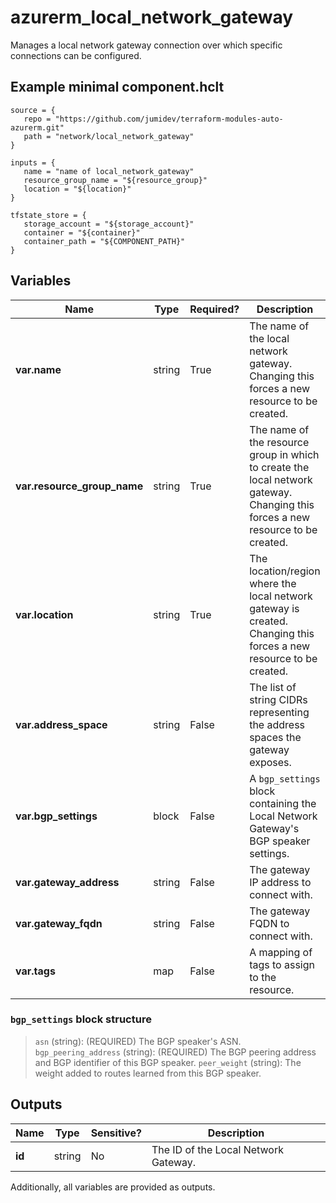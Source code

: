 # azurerm_local_network_gateway

Manages a local network gateway connection over which specific connections can be configured.

## Example minimal component.hclt

```hcl
source = {
   repo = "https://github.com/jumidev/terraform-modules-auto-azurerm.git" 
   path = "network/local_network_gateway" 
}

inputs = {
   name = "name of local_network_gateway" 
   resource_group_name = "${resource_group}" 
   location = "${location}" 
}

tfstate_store = {
   storage_account = "${storage_account}" 
   container = "${container}" 
   container_path = "${COMPONENT_PATH}" 
}

```

## Variables

| Name | Type | Required? |  Description |
| ---- | ---- | --------- |  ----------- |
| **var.name** | string | True | The name of the local network gateway. Changing this forces a new resource to be created. | 
| **var.resource_group_name** | string | True | The name of the resource group in which to create the local network gateway. Changing this forces a new resource to be created. | 
| **var.location** | string | True | The location/region where the local network gateway is created. Changing this forces a new resource to be created. | 
| **var.address_space** | string | False | The list of string CIDRs representing the address spaces the gateway exposes. | 
| **var.bgp_settings** | block | False | A `bgp_settings` block containing the Local Network Gateway's BGP speaker settings. | 
| **var.gateway_address** | string | False | The gateway IP address to connect with. | 
| **var.gateway_fqdn** | string | False | The gateway FQDN to connect with. | 
| **var.tags** | map | False | A mapping of tags to assign to the resource. | 

### `bgp_settings` block structure

>`asn` (string): (REQUIRED) The BGP speaker's ASN.
>`bgp_peering_address` (string): (REQUIRED) The BGP peering address and BGP identifier of this BGP speaker.
>`peer_weight` (string): The weight added to routes learned from this BGP speaker.



## Outputs

| Name | Type | Sensitive? | Description |
| ---- | ---- | --------- | --------- |
| **id** | string | No  | The ID of the Local Network Gateway. | 

Additionally, all variables are provided as outputs.
